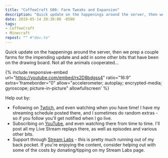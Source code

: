 ```yaml
---
title: "CoffeeCraft S00: Farm Tweaks and Expansion"
description: "Quick update on the happenings around the server, then we prep a couple farms for the impending update and add in some other bits that have been on the drawing board."
date: 2019-05-14 20:30:00 -0500
tags:
- CoffeeCraft
- Minecraft
repost: "" #"dev.to"
---
```


Quick update on the happenings around the server, then we prep a couple farms for the impending update and add in some other bits that have been on the drawing board. Not all the animals cooperated&hellip;
<!--more-->

{% include responsive-embed url="https://youtube.com/embed/rs2D8bdgss4" ratio="16:9" extra='frameborder="0" allow="accelerometer; autoplay; encrypted-media; gyroscope; picture-in-picture" allowfullscreen' %}

Help out by:
 * Following on [Twtich](https://twitch.tv/AnonJr_Live), and even watching when you have time! I have my streaming schedule posted there, and I sometimes do random extras - so if you follow you'll get notified when I go live.
 * Subscribing on [YouTube](http://www.youtube.com/channel/UCXafqhKHbkSUIrq0LAuu0tw), and even watching there from time to time. I'll post all my Live Stream replays there, as well as episodes and various other bits.
 * Support through [Stream Labs](https://streamlabs.com/anonjr_live) - this is pretty much running out of my back pocket. If you're enjoying the content, consider helping out with some of the costs by donating/tipping on my Stream Labs page.